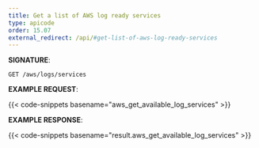 ```yaml
---
title: Get a list of AWS log ready services
type: apicode
order: 15.07
external_redirect: /api/#get-list-of-aws-log-ready-services
---
```



**SIGNATURE**:


`GET /aws/logs/services`


**EXAMPLE REQUEST**:

{{< code-snippets basename="aws_get_available_log_services" >}}


**EXAMPLE RESPONSE**:

{{< code-snippets basename="result.aws_get_available_log_services" >}}

